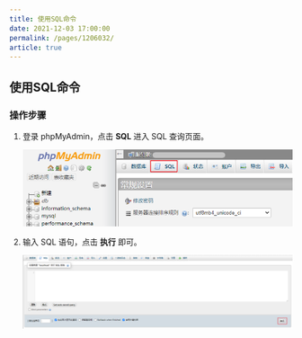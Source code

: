 ```yaml
---
title: 使用SQL命令
date: 2021-12-03 17:00:00
permalink: /pages/1206032/
article: true
---
```


## 使用SQL命令

### 操作步骤

1. 登录 phpMyAdmin，点击 **SQL** 进入 SQL 查询页面。

   ![sql_console](./../../pic/sql_console.png)

2. 输入 SQL 语句，点击 **执行** 即可。

   ![sql_sql](./../../pic/sql_sql.png)
